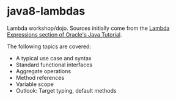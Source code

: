 java8-lambdas
=============

Lambda workshop/dojo. Sources initially come from the 
[Lambda Expressions section of Oracle's Java Tutorial](http://docs.oracle.com/javase/tutorial/java/javaOO/lambdaexpressions.html).
  
The following topics are covered:
* A typical use case and syntax
* Standard functional interfaces
* Aggregate operations
* Method references
* Variable scope
* Outlook: Target typing, default methods  